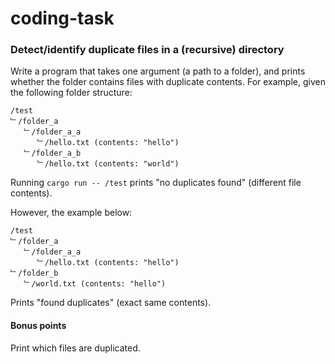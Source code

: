 # coding-task

### Detect/identify duplicate files in a (recursive) directory

Write a program that takes one argument (a path to a folder), and prints
whether the folder contains files with duplicate contents. For example,
given the following folder structure:

```
/test
﹂/folder_a
   ﹂/folder_a_a
      ﹂/hello.txt (contents: "hello")
   ﹂/folder_a_b
      ﹂/hello.txt (contents: "world")
```

Running `cargo run -- /test` prints "no duplicates found" (different file contents).

However, the example below:

```
/test
﹂/folder_a
   ﹂/folder_a_a
      ﹂/hello.txt (contents: "hello")
﹂/folder_b
   ﹂/world.txt (contents: "hello")
```

Prints "found duplicates" (exact same contents).

#### Bonus points

Print which files are duplicated.
